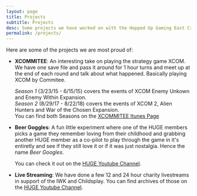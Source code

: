 ```yaml
---
layout: page
title: Projects
subtitle: Projects
desc: Some projects we have worked on with the Hopped Up Gaming East Crew
permalink: /projects/
---
```


Here are some of the projects we are most proud of:

- **XCOMMITEE**: An interesting take on playing the strategy game XCOM. We have one save file and pass it around for 1 hour turns and meet up at the end of each round and talk about what happened. Basically playing XCOM by Commitee.

   *Season 1* (3/23/15 - 6/15/15) covers the events of XCOM Enemy Unkown and Enemy Within Expansion.  
   *Season 2* (8/29/17 - 8/22/18) covers the events of XCOM 2, Alien Hunters and War of the Chosen Expansion.  
   You can find both Seasons on the [XCOMMITEE Itunes Page](https://itunes.apple.com/ca/podcast/x-committee/id979571952?mt=2)
- **Beer Goggles**: A fun little experiment where one of the HUGE members picks a game they remember loving from their childhood and grabbing another HUGE member as a co-pilot to play through the game in it's entiretly and see if they still love it or if it was just nostalgia. Hence the name _Beer Googles_. 

   You can check it out on the [HUGE Youtube Channel](https://www.youtube.com/channel/UCUe059UenoPXUNfHyj6Esqw).
- **Live Streaming**: We have done a few 12 and 24 hour charity livestreams in support of the IWK and Childsplay. You can find archives of those on the [HUGE Youtube Channel](https://www.youtube.com/channel/UCUe059UenoPXUNfHyj6Esqw).
